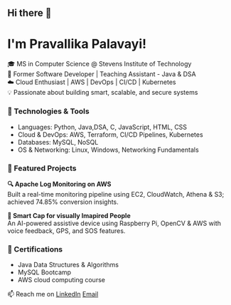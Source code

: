 ## Hi there 👋
#  I'm Pravallika Palavayi!

🎓 MS in Computer Science @ Stevens Institute of Technology  
💼 Former Software Developer | Teaching Assistant - Java & DSA  
☁️ Cloud Enthusiast | AWS | DevOps | CI/CD | Kubernetes  
💡 Passionate about building smart, scalable, and secure systems

### 🔧 Technologies & Tools
- Languages: Python, Java,DSA, C, JavaScript, HTML, CSS  
- Cloud & DevOps: AWS, Terraform, CI/CD Pipelines, Kubernetes  
- Databases: MySQL, NoSQL  
- OS & Networking: Linux, Windows, Networking Fundamentals

### 🌟 Featured Projects
**🔍 Apache Log Monitoring on AWS**  
Built a real-time monitoring pipeline using EC2, CloudWatch, Athena & S3; achieved 74.85% conversion insights.

**🧠 Smart Cap for visually Imapired People**  
An AI-powered assistive device using Raspberry Pi, OpenCV & AWS with voice feedback, GPS, and SOS features.

### 📜 Certifications
- Java Data Structures & Algorithms  
- MySQL Bootcamp
- AWS cloud computing course
  
📫 Reach me on
[LinkedIn](https://www.linkedin.com/in/pravallika-palavayi46) 
[Email](mailto:pravallikapalavayi46@gmail.com)



